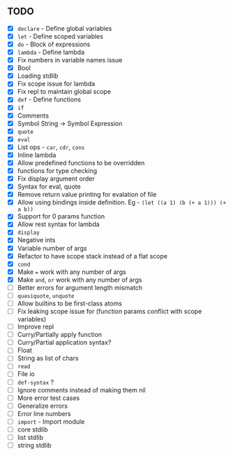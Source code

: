## TODO
  - [X] `declare` - Define global variables
  - [X] `let` - Define scoped variables
  - [X] `do` - Block of expressions
  - [X] `lambda` - Define lambda
  - [X] Fix numbers in variable names issue
  - [X] Bool
  - [X] Loading stdlib
  - [X] Fix scope issue for lambda
  - [X] Fix repl to maintain global scope
  - [X] `def` - Define functions
  - [X] `if`
  - [X] Comments
  - [X] Symbol String -> Symbol Expression
  - [X] `quote`
  - [X] `eval`
  - [X] List ops - `car`, `cdr`, `cons`
  - [X] Inline lambda
  - [X] Allow predefined functions to be overridden
  - [X] functions for type checking
  - [X] Fix display argument order
  - [X] Syntax for eval, quote
  - [X] Remove return value printing for evalation of file
  - [X] Allow using bindings inside definition. Eg - `(let ((a 1) (b (+ a 1))) (+ a b))`
  - [X] Support for 0 params function
  - [X] Allow rest syntax for lambda
  - [X] `display`
  - [X] Negative ints
  - [X] Variable number of args
  - [X] Refactor to have scope stack instead of a flat scope
  - [X] `cond`
  - [X] Make `=` work with any number of args
  - [X] Make `and`, `or` work with any number of args
  - [ ] Better errors for argument length mismatch
  - [ ] `quasiquote`, `unquote`
  - [ ] Allow builtins to be first-class atoms
  - [ ] Fix leaking scope issue for (function params conflict with scope variables)
  - [ ] Improve repl
  - [ ] Curry/Partially apply function
  - [ ] Curry/Partial application syntax?
  - [ ] Float
  - [ ] String as list of chars
  - [ ] `read`
  - [ ] File io
  - [ ] `def-syntax` ?
  - [ ] Ignore comments instead of making them nil
  - [ ] More error test cases
  - [ ] Generalize errors
  - [ ] Error line numbers
  - [ ] `import` - Import module
  - [ ] core stdlib
  - [ ] list stdlib
  - [ ] string stdlib
